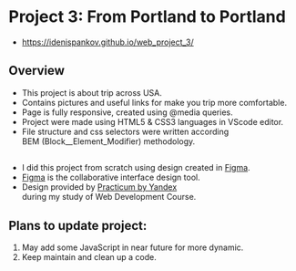 # Project 3: From Portland to Portland
* https://idenispankov.github.io/web_project_3/

## Overview
* This project is about trip across USA.
* Contains pictures and useful links for make you trip more comfortable.
* Page is fully responsive, created using @media queries.
* Project were made using HTML5 & CSS3 languages in VScode editor.
* File structure and css selectors were written according  
BEM (Block__Element_Modifier) methodology.

## 
* I did this project from scratch using design created in [Figma](https://www.figma.com). 
* [Figma](https://www.figma.com) is the collaborative interface design tool. 
* Design provided by [Practicum by Yandex](https://www.practicum.yandex.com)  
during my study of Web Development Course. 


## Plans to update project:

1. May add some JavaScript in near future for more dynamic.
2. Keep maintain and clean up a code.
